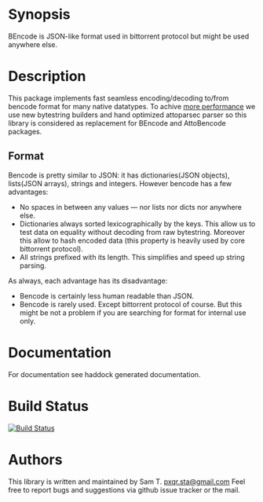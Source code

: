 # Synopsis

BEncode is JSON-like format used in bittorrent protocol but might be
used anywhere else.

# Description

This package implements fast seamless encoding/decoding to/from
bencode format for many native datatypes. To achive
[more performance][1] we use new bytestring builders and hand
optimized attoparsec parser so this library is considered as
replacement for BEncode and AttoBencode packages.

## Format

Bencode is pretty similar to JSON: it has dictionaries(JSON objects),
lists(JSON arrays), strings and integers. However bencode has a few
advantages:

* No spaces in between any values — nor lists nor dicts nor anywhere else.
* Dictionaries always sorted lexicographically by the keys. This allow
  us to test data on equality without decoding from raw bytestring.
  Moreover this allow to hash encoded data (this property is heavily
  used by core bittorrent protocol).
* All strings prefixed with its length. This simplifies and speed up
  string parsing.


As always, each advantage has its disadvantage:

* Bencode is certainly less human readable than JSON.
* Bencode is rarely used. Except bittorrent protocol of course. But
  this might be not a problem if you are searching for format for
  internal use only.


# Documentation

For documentation see haddock generated documentation.

# Build Status

[![Build Status][2]][3]

# Authors

This library is written and maintained by Sam T. <pxqr.sta@gmail.com>
Feel free to report bugs and suggestions via github issue tracker or the mail.


[1]: http://htmlpreview.github.com/?https://github.com/pxqr/bencoding/master/bench/comparison.html
[2]: https://travis-ci.org/pxqr/bencoding.png
[3]: https://travis-ci.org/pxqr/bencoding
